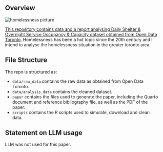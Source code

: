 ## Overview

![homelessness picture](https://github.com/user-attachments/assets/85e7796a-337e-4a11-a2a7-9db90294ca2d)

[This repository contains data and a report analysing Daily Shelter & Overnight Service Occupancy & Capacity dataset obtained from Open Data Toronto](https://open.toronto.ca/dataset/daily-shelter-overnight-service-occupancy-capacity/). Homelessness has been a hot topic since the 20th century and I intend to analyse the homelessness situation in the greater toronto area.

## File Structure

The repo is structured as:

-   `data/raw_data` contains the raw data as obtained from Open Data Toronto.
-   `data/analysis_data` contains the cleaned dataset.
-   `paper` contains the files used to generate the paper, including the Quarto document and reference bibliography file, as well as the PDF of the paper. 
-   `scripts` contains the R scripts used to simulate, download and clean data.


## Statement on LLM usage
LLM was not used for this paper. 

